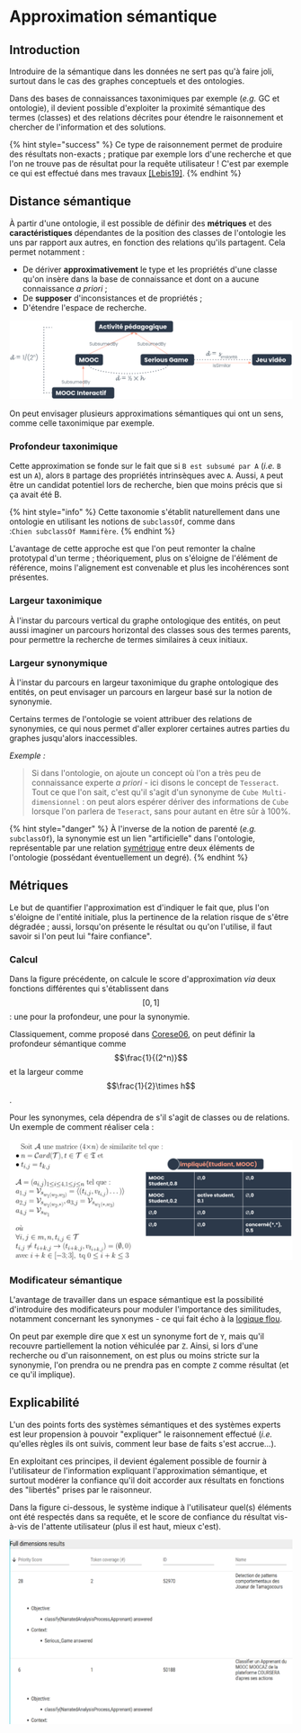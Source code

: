 # Approximation sémantique

## Introduction

Introduire de la sémantique dans les données ne sert pas qu'à faire joli, surtout dans le cas des graphes conceptuels et des ontologies.

Dans des bases de connaissances taxonimiques par exemple (*e.g.* GC et ontologie), il devient possible d'exploiter la proximité sémantique des termes (classes) et des relations décrites pour étendre le raisonnement et chercher de l'information et des solutions.

{% hint style="success" %}
Ce type de raisonnement permet de produire des résultats non-exacts ; pratique par exemple lors d'une recherche et que l'on ne trouve pas de résultat pour la requête utilisateur ! C'est par exemple ce qui est effectué dans mes travaux [[Lebis19]](../REF.md/#lebis19).
{% endhint %}

## Distance sémantique

À partir d'une ontologie, il est possible de définir des **métriques** et des **caractéristiques** dépendantes de la position des classes de l'ontologie les uns par rapport aux autres, en fonction des relations qu'ils partagent. Cela permet notamment :

* De dériver **approximativement** le type et les propriétés d'une classe qu'on insère dans la base de connaissance et dont on a aucune connaissance *a priori* ;
* De **supposer** d'inconsistances et de propriétés ;
* D'étendre l'espace de recherche.

![Illustration d'une approximation sémantique basée sur la taxonomie, [Lebis19].](assets/approx_sem_by_distance.png)

On peut envisager plusieurs approximations sémantiques qui ont un sens, comme celle taxonimique par exemple.

### Profondeur taxonimique

Cette approximation se fonde sur le fait que si `B est subsumé par A` (*i.e.* `B` est un `A`), alors `B` partage des propriétés intrinsèques avec `A`. Aussi, `A` peut être un candidat potentiel lors de recherche, bien que moins précis que si ça avait été B.

{% hint style="info" %}
Cette taxonomie s'établit naturellement dans une ontologie en utilisant les notions de `subclassOf`,  comme dans :`Chien subclassOf Mammifère`.
{% endhint %}

L'avantage de cette approche est que l'on peut remonter la chaîne prototypal d'un terme ; théoriquement, plus on s'éloigne de l'élément de référence, moins l'alignement est convenable et plus les incohérences sont présentes.

### Largeur taxonimique

À l'instar du parcours vertical du graphe ontologique des entités, on peut aussi imaginer un parcours horizontal des classes sous des termes parents, pour permettre la recherche de termes similaires à ceux initiaux.

### Largeur synonymique

À l'instar du parcours en largeur taxonimique du graphe ontologique des entités, on peut envisager un parcours en largeur basé sur la notion de synonymie.

Certains termes de l'ontologie se voient attribuer des relations de synonymies, ce qui nous permet d'aller explorer certaines autres parties du graphes jusqu'alors inaccessibles.

*Exemple :*
> Si dans l'ontologie, on ajoute un concept où l'on a très peu de connaissance experte *a priori* - ici disons le concept de `Tesseract`. Tout ce que l'on sait, c'est qu'il s'agit d'un synonyme de `Cube Multi-dimensionnel` : on peut alors espérer dériver des informations de `Cube` lorsque l'on parlera de `Teseract`, sans pour autant en être sûr à 100%.

{% hint style="danger" %}
À l'inverse de la notion de parenté (*e.g.* `subclassOf`), la synonymie est un lien "artificielle" dans l'ontologie, représentable par une relation [symétrique](../ke/owl.md/#symetrique) entre deux éléments de l'ontologie (possédant éventuellement un degré).
{% endhint %}

## Métriques

Le but de quantifier l'approximation est d'indiquer le fait que, plus l'on s'éloigne de l'entité initiale, plus la pertinence de la relation risque de s'être dégradée ; aussi, lorsqu'on présente le résultat ou qu'on l'utilise, il faut savoir si l'on peut lui "faire confiance".

### Calcul

Dans la figure précédente, on calcule le score d'approximation *via* deux fonctions différentes qui s'établissent dans $$[0,1]$$ : une pour la profondeur, une pour la synonymie.

Classiquement, comme proposé dans [Corese06](../REF.md/#corese06), on peut définir la profondeur sémantique comme $$\frac{1}{(2^n)}$$ et la largeur comme $$\frac{1}{2}\times h$$. 

Pour les synonymes, cela dépendra de s'il s'agit de classes ou de relations. Un exemple de comment réaliser cela :

![Exemple de calcul de score d'approximation pour les relations d'une ontologie [Lebis19].](assets/approx_sem_score_rel.png)

### Modificateur sémantique

L'avantage de travailler dans un espace sémantique est la possibilité d'introduire des modificateurs pour moduler l'importance des similitudes, notamment concernant les synonymes - ce qui fait écho à la [logique flou](../ke/fzl.md).

On peut par exemple dire que `X` est un synonyme fort de `Y`, mais qu'il recouvre partiellement la notion véhiculée par `Z`. Ainsi, si lors d'une recherche ou d'un raisonnement, on est plus ou moins stricte sur la synonymie, l'on prendra ou ne prendra pas en compte `Z` comme résultat (et ce qu'il implique).

## Explicabilité

L'un des points forts des systèmes sémantiques et des systèmes experts est leur propension à pouvoir "expliquer" le raisonnement effectué (*i.e.* qu'elles règles ils ont suivis, comment leur base de faits s'est accrue...).

En exploitant ces principes, il devient également possible de fournir à l'utilisateur de l'information expliquant l'approximation sémantique, et surtout modérer la confiance qu'il doit accorder aux résultats en fonctions des "libertés" prises par le raisonneur.

Dans la figure ci-dessous, le système indique à l'utilisateur quel(s) éléments ont été respectés dans sa requête, et le score de confiance du résultat vis-à-vis de l'attente utilisateur (plus il est haut, mieux c'est).

![Capture d'écran de résultat d'une recherche basée sur l'approximation sémantique [Lebis19].](assets/approx_sem_coverage.png)